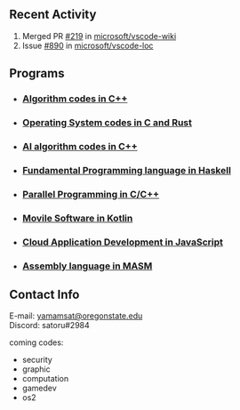 

## Recent Activity

<!--START_SECTION:activity-->
1. Merged PR [#219](https://github.com/microsoft/vscode-wiki/pull/219) in [microsoft/vscode-wiki](https://github.com/microsoft/vscode-wiki)
2. Issue [#890](https://github.com/microsoft/vscode-loc/issues/890) in [microsoft/vscode-loc](https://github.com/microsoft/vscode-loc)

## Programs

* ### [Algorithm codes in C++](https://github.com/OSUsatoru/cpp_codes_alg)
* ### [Operating System codes in C and Rust](https://github.com/OSUsatoru/OperatingSystem_codes)
* ### [AI algorithm codes in C++](https://github.com/OSUsatoru/IntroAI)
* ### [Fundamental Programming language in Haskell](https://github.com/OSUsatoru/FundamentalProgramming)
* ### [Parallel Programming in C/C++](https://github.com/OSUsatoru/ParallelProgramming)
* ### [Movile Software in Kotlin](https://github.com/OSUsatoru/Mobile-Software-Development)
* ### [Cloud Application Development in JavaScript](https://github.com/OSUsatoru/Cloud-Applicatoin-Development)
* ### [Assembly language in MASM](https://github.com/OSUsatoru/Assembly-Language-MASM)


## Contact Info

E-mail: yamamsat@oregonstate.edu</br>
Discord: satoru#2984

coming codes:
* security
* graphic
* computation
* gamedev
* os2

<!--END_SECTION:activity-->


<!--
**OSUsatoru/OSUsatoru** is a ✨ _special_ ✨ repository because its `README.md` (this file) appears on your GitHub profile.

Here are some ideas to get you started:

- 🔭 I’m currently working on ...
- 🌱 I’m currently learning ...
- 👯 I’m looking to collaborate on ...
- 🤔 I’m looking for help with ...
- 💬 Ask me about ...
- 📫 How to reach me: ...
- 😄 Pronouns: ...
- ⚡ Fun fact: ...
-->
